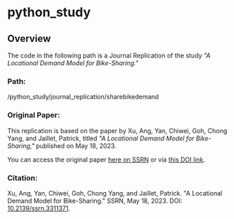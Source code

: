 # python_study

## Overview

The code in the following path is a Journal Replication of the study *"A Locational Demand Model for Bike-Sharing."*

### Path:
/python_study/journal_replication/sharebikedemand


### Original Paper:
This replication is based on the paper by Xu, Ang, Yan, Chiwei, Goh, Chong Yang, and Jaillet, Patrick, titled *"A Locational Demand Model for Bike-Sharing,"* published on May 18, 2023.

You can access the original paper [here on SSRN](https://ssrn.com/abstract=3311371) or via [this DOI link](http://dx.doi.org/10.2139/ssrn.3311371).

### Citation:
Xu, Ang, Yan, Chiwei, Goh, Chong Yang, and Jaillet, Patrick. "A Locational Demand Model for Bike-Sharing." SSRN, May 18, 2023. DOI: [10.2139/ssrn.3311371](http://dx.doi.org/10.2139/ssrn.3311371).
